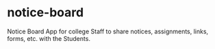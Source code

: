 # notice-board
Notice Board App for college Staff to share notices, assignments, links, forms, etc. with the Students.
